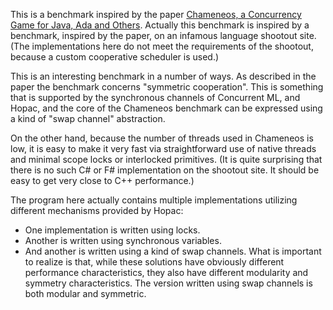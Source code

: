 ﻿This is a benchmark inspired by the paper [Chameneos, a Concurrency Game for
Java, Ada and Others](http://cedric.cnam.fr/PUBLIS/RC474.pdf).  Actually this
benchmark is inspired by a benchmark, inspired by the paper, on an infamous
language shootout site.  (The implementations here do not meet the requirements
of the shootout, because a custom cooperative scheduler is used.)

This is an interesting benchmark in a number of ways.  As described in the
paper the benchmark concerns "symmetric cooperation".  This is something that
is supported by the synchronous channels of Concurrent ML, and Hopac, and the
core of the Chameneos benchmark can be expressed using a kind of "swap channel"
abstraction.

On the other hand, because the number of threads used in Chameneos is low, it
is easy to make it very fast via straightforward use of native threads and
minimal scope locks or interlocked primitives.  (It is quite surprising that
there is no such C# or F# implementation on the shootout site.  It should be
easy to get very close to C++ performance.)

The program here actually contains multiple implementations utilizing different
mechanisms provided by Hopac:
* One implementation is written using locks.
* Another is written using synchronous variables.
* And another is written using a kind of swap channels.
What is important to realize is that, while these solutions have obviously
different performance characteristics, they also have different modularity and
symmetry characteristics.  The version written using swap channels is both
modular and symmetric.
